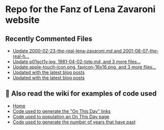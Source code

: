 # Repo for the Fanz of Lena Zavaroni website

## Recently Commented Files
<!-- BLOG-POST-LIST:START -->
- [Update 2000-02-23-the-real-lena-zavaroni.md and 2001-08-07-the-real-h…](https://github.com/FanzOfLenaZavaroni/fanzoflenazavaroni.github.io/commit/f7c03b5c0f78d99f90e92e70783e3e67774ed08d)
- [Update p01gct1y.jpg, 1981-04-02-totp.md, and 3 more files...](https://github.com/FanzOfLenaZavaroni/fanzoflenazavaroni.github.io/commit/c12001861c297f0d8e7228c46efdf290c1048304)
- [Update apple-touch-icon.png, favicon-16x16.png, and 3 more files...](https://github.com/FanzOfLenaZavaroni/fanzoflenazavaroni.github.io/commit/0616dce747549f0452f76ab91806d04f0d726440)
- [Updated with the latest blog posts](https://github.com/FanzOfLenaZavaroni/fanzoflenazavaroni.github.io/commit/55d1cad759921b12cea2fe5f8066b095c4f43f17)
- [Updated with the latest blog posts](https://github.com/FanzOfLenaZavaroni/fanzoflenazavaroni.github.io/commit/dd7f8c3d00f7ab83c956c1d1d315d9798a1fc899)
<!-- BLOG-POST-LIST:END -->

## :notebook: Also read the wiki for examples of code used
* [Home](https://github.com/FanzOfLenaZavaroni/fanzoflenazavaroni.github.io/wiki)
* [Code used to generate the "On This Day" links](https://github.com/FanzOfLenaZavaroni/fanzoflenazavaroni.github.io/wiki/On-This-Day-Code)
* [Code used to population an On This Day page](https://github.com/FanzOfLenaZavaroni/fanzoflenazavaroni.github.io/wiki/Code-used-to-population-an-On-This-Day-page)
* [Code used to generate the number of years that have past](https://github.com/FanzOfLenaZavaroni/fanzoflenazavaroni.github.io/wiki/Number-of-years-gone-by-code)
